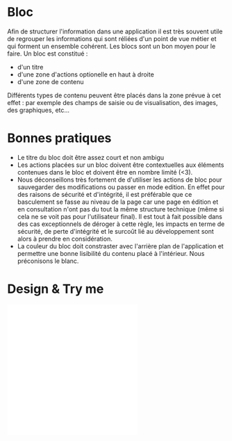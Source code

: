 # Bloc

Afin de structurer l'information dans une application il est très souvent utile de regrouper les informations qui sont réliées d'un point de vue métier et qui forment un ensemble cohérent.
Les blocs sont un bon moyen pour le faire.
Un bloc est constitué :

- d'un titre
- d'une zone d'actions optionelle en haut à droite
- d'une zone de contenu

Différents types de contenu peuvent être placés dans la zone prévue à cet effet : par exemple des champs de saisie ou de visualisation, des images, des graphiques, etc... 

# Bonnes pratiques

- Le titre du bloc doit être assez court et non ambigu
- Les actions placées sur un bloc doivent être contextuelles aux éléments contenues dans le bloc et doivent être en nombre limité (<3). 
- Nous déconseillons très fortement de d'utiliser les actions de bloc pour sauvegarder des modifications ou passer en mode edition. En effet pour des raisons de sécurité et d'intégrité, il est préférable que ce basculement se fasse au niveau de la page car une page en édition et en consultation n'ont pas du tout la même structure technique (même si cela ne se voit pas pour l'utilisateur final). Il est tout à fait possible dans des cas exceptionnels de déroger à cette règle, les impacts en terme de sécurité, de perte d'intégrité et le surcoût lié au développement sont alors à prendre en considération.
- La couleur du bloc doit constraster avec l'arrière plan de l'application et permettre une bonne lisibilité du contenu placé à l'intérieur. Nous préconisons le blanc.


# Design & Try me

<iframe src="/design-system/iframes/organismes/block.html" height="300px" scrolling="no" style="border:none;" ></iframe>
